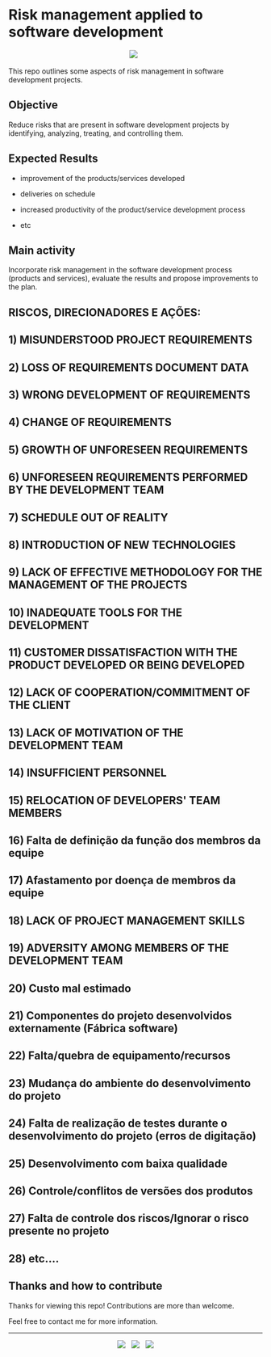
# Risk management applied to software development

<p align='center'>
  <img
    src="https://img.shields.io/badge/risk%20management%20applied%20to%20software%20development%20projects-Under%20Construction-999999?style=for-the-badge&logo=git&logoColor=white" />&nbsp;&nbsp;
</p>

This repo outlines some aspects of risk management in software development projects.

## Objective

Reduce risks that are present in software development projects by identifying, analyzing, treating, and controlling them.

## Expected Results

- improvement of the products/services developed

- deliveries on schedule

- increased productivity of the product/service development process

- etc

## Main activity

Incorporate risk management in the software development process (products and services), evaluate the results and propose improvements to the plan.

## RISCOS, DIRECIONADORES E AÇÕES:

## 1) MISUNDERSTOOD PROJECT REQUIREMENTS

## 2) LOSS OF REQUIREMENTS DOCUMENT DATA

## 3) WRONG DEVELOPMENT OF REQUIREMENTS

## 4) CHANGE OF REQUIREMENTS

## 5) GROWTH OF UNFORESEEN REQUIREMENTS

## 6) UNFORESEEN REQUIREMENTS PERFORMED BY THE DEVELOPMENT TEAM

## 7) SCHEDULE OUT OF REALITY

## 8) INTRODUCTION OF NEW TECHNOLOGIES

## 9) LACK OF EFFECTIVE METHODOLOGY FOR THE MANAGEMENT OF THE PROJECTS

## 10) INADEQUATE TOOLS FOR THE DEVELOPMENT

## 11) CUSTOMER DISSATISFACTION WITH THE PRODUCT DEVELOPED OR BEING DEVELOPED 

## 12) LACK OF COOPERATION/COMMITMENT OF THE CLIENT

## 13) LACK OF MOTIVATION OF THE DEVELOPMENT TEAM

## 14) INSUFFICIENT PERSONNEL

## 15) RELOCATION OF DEVELOPERS' TEAM MEMBERS

## 16) Falta de definição da função dos membros da equipe

## 17) Afastamento por doença de membros da equipe

## 18) LACK OF PROJECT MANAGEMENT SKILLS

## 19) ADVERSITY AMONG MEMBERS OF THE DEVELOPMENT TEAM

## 20) Custo mal estimado

## 21) Componentes do projeto desenvolvidos externamente (Fábrica software)

## 22) Falta/quebra de equipamento/recursos

## 23) Mudança do ambiente do desenvolvimento do projeto

## 24) Falta de realização de testes durante o desenvolvimento do projeto (erros de digitação)

## 25) Desenvolvimento com baixa qualidade

## 26) Controle/conflitos de versões dos produtos

## 27) Falta de controle dos riscos/Ignorar o risco presente no projeto

## 28) etc....

## Thanks and how to contribute

Thanks for viewing this repo! Contributions are more than welcome.

Feel free to contact me for more information.

<!-- FOOTER (Author / Visit My Online Resume / Download My PDF Resume) -->
<hr>
<p align='center'>
  <a href="#"><img
      src="https://img.shields.io/badge/author-%C2%A9%20Siomara%20Cintia%20Pantarotto.%20All%20rights%20reserved.-008080?style=social"></a>&nbsp;&nbsp;
  <a href="https://siomara.com.br/"><img
      src="https://img.shields.io/badge/visit-My Online Resume-008080?style=social"></a>&nbsp;&nbsp;
  <a href="https://siomara.com.br/ResumePANTAROTTO.pdf"><img
      src="https://img.shields.io/badge/download-My PDF Resume-008080?style=social"></a>
</p>

